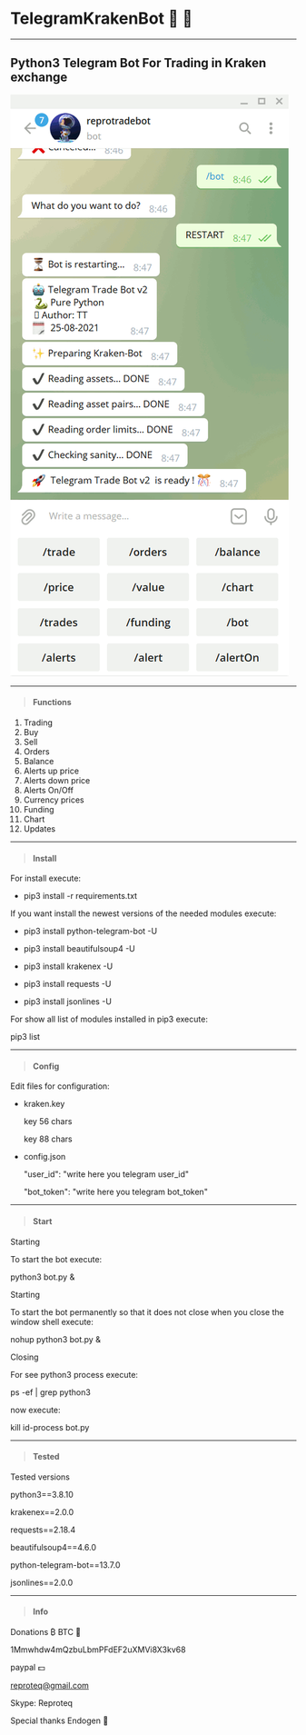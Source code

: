 # TelegramKrakenBot   🤖 💱
---
## Python3 Telegram Bot For Trading in Kraken exchange

![alt tag](https://github.com/reproteq/TelegramKrakenBot/blob/main/TelegramKrakenBot.gif) 

---

> #### Functions

  1. Trading
  2. Buy
  3. Sell
  4. Orders 
  5. Balance
  6. Alerts up price 
  7. Alerts down price 
  8. Alerts On/Off
  9. Currency prices 
  10. Funding 
  11. Chart 
  12. Updates

---
> #### Install
For install execute:

 - pip3 install -r requirements.txt


If you want install the newest versions of the needed modules execute:

 - pip3 install python-telegram-bot -U

 - pip3 install beautifulsoup4 -U

 - pip3 install krakenex -U

 - pip3 install requests -U

 - pip3 install jsonlines -U

For show all list of modules installed in pip3 execute:

  pip3 list


---
> #### Config

Edit files for configuration:

- kraken.key

  key 56 chars

  key 88 chars




- config.json

  "user_id": "write here you telegram user_id"

  "bot_token": "write here you telegram bot_token"


---
> #### Start

Starting

To start the bot execute:

  python3 bot.py &



Starting

To start the bot permanently so that it does not close when you close the window shell execute:

  nohup python3 bot.py &



Closing

For see python3 process execute:

  ps -ef | grep python3

now execute:

  kill id-process bot.py


---
> #### Tested

Tested versions

  python3==3.8.10

  krakenex==2.0.0

  requests==2.18.4

  beautifulsoup4==4.6.0

  python-telegram-bot==13.7.0

  jsonlines==2.0.0


---
> #### Info

  Donations ₿ BTC 🥇

  1Mmwhdw4mQzbuLbmPFdEF2uXMVi8X3kv68

  paypal 💵

  reproteq@gmail.com

  Skype: Reproteq 

  Special thanks Endogen 🖖
